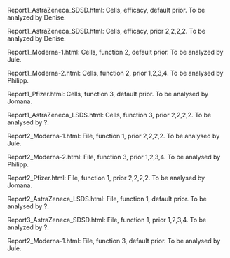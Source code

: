 Report1_AstraZeneca_SDSD.html: Cells, efficacy, default prior. To be analyzed by Denise. 

Report1_AstraZeneca_SDSD.html: Cells, efficacy, prior 2,2,2,2. To be analyzed by Denise. 

Report1_Moderna-1.html: Cells, function 2, default prior. To be analyzed by Jule.

Report1_Moderna-2.html: Cells, function 2, prior 1,2,3,4. To be analysed by Philipp.

Report1_Pfizer.html: Cells, function 3, default prior. To be analysed by Jomana.

Report1_AstraZeneca_LSDS.html: Cells, function 3, prior 2,2,2,2. To be analysed by ?.

Report2_Moderna-1.html: File, function 1, prior 2,2,2,2. To be analysed by Jule.

Report2_Moderna-2.html: File, function 3, prior 1,2,3,4. To be analysed by Philipp.

Report2_Pfizer.html: File, function 1, prior 2,2,2,2. To be analysed by Jomana.

Report2_AstraZeneca_LSDS.html: File, function 1, default prior. To be analysed by ?.

Report3_AstraZeneca_SDSD.html: File, function 1, prior 1,2,3,4. To be analyzed by ?. 

Report2_Moderna-1.html: File, function 3, default prior. To be analysed by Jule.
